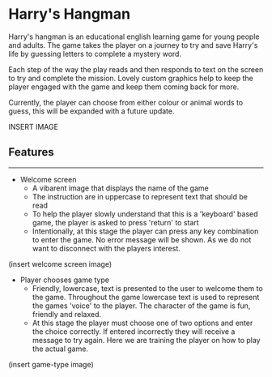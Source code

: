 # Harry's Hangman
Harry's hangman is an educational english learning game for young people and adults. The game takes the player on a journey to try and save Harry's life by guessing letters to complete a mystery word.

Each step of the way the play reads and then responds to text on the screen to try and complete the mission. Lovely custom graphics help to keep the player engaged with the game and keep them coming back for more. 

Currently, the player can choose from either colour or animal words to guess, this will be expanded with a future update.

INSERT IMAGE

## Features
***
- Welcome screen
    - A vibarent image that displays the name of the game
    - The instruction are in uppercase to represent text that should be read  
    - To help the player slowly understand that this is a 'keyboard' based game, the player is asked to press 'return' to start
    - Intentionally, at this stage the player can press any key combination to enter the game. No error message will be shown. As we do not want to disconnect with the players interest.

(insert welcome screen image)

- Player chooses game type
    - Friendly, lowercase, text is presented to the user to welcome them to the game. Throughout the game lowercase text is used to represent the games 'voice' to the player. The character of the game is fun, friendly and relaxed. 
    - At this stage the player must choose one of two options and enter the choice correctly. If entered incorrectly they will receive a message to try again. Here we are training the player on how to play the actual game.



(insert game-type image)